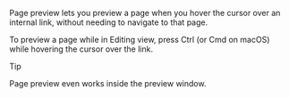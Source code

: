 Page preview lets you preview a page when you hover the cursor over an internal link, without needing to navigate to that page.

To preview a page while in Editing view, press Ctrl (or Cmd on macOS) while hovering the cursor over the link.

> [!tip]
> Page preview even works inside the preview window.